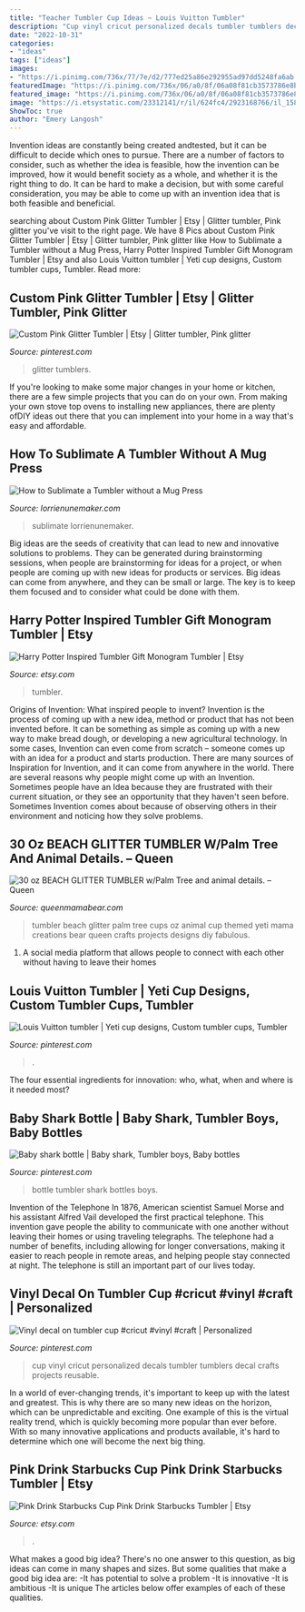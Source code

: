 ```yaml
---
title: "Teacher Tumbler Cup Ideas ~ Louis Vuitton Tumbler"
description: "Cup vinyl cricut personalized decals tumbler tumblers decal crafts projects reusable"
date: "2022-10-31"
categories:
- "ideas"
tags: ["ideas"]
images:
- "https://i.pinimg.com/736x/77/7e/d2/777ed25a86e292955ad97dd5248fa6ab.jpg"
featuredImage: "https://i.pinimg.com/736x/06/a0/8f/06a08f81cb3573786e8b1ce5c7954f5e.jpg"
featured_image: "https://i.pinimg.com/736x/06/a0/8f/06a08f81cb3573786e8b1ce5c7954f5e.jpg"
image: "https://i.etsystatic.com/23312141/r/il/624fc4/2923168766/il_1588xN.2923168766_hyvb.jpg"
ShowToc: true
author: "Emery Langosh"
---
```



Invention ideas are constantly being created andtested, but it can be difficult to decide which ones to pursue. There are a number of factors to consider, such as whether the idea is feasible, how the invention can be improved, how it would benefit society as a whole, and whether it is the right thing to do. It can be hard to make a decision, but with some careful consideration, you may be able to come up with an invention idea that is both feasible and beneficial.

	

		
searching about Custom Pink Glitter Tumbler | Etsy | Glitter tumbler, Pink glitter you've visit to the right page. We have 8 Pics about Custom Pink Glitter Tumbler | Etsy | Glitter tumbler, Pink glitter like How to Sublimate a Tumbler without a Mug Press, Harry Potter Inspired Tumbler Gift Monogram Tumbler | Etsy and also Louis Vuitton tumbler | Yeti cup designs, Custom tumbler cups, Tumbler. Read more:
		
    
## Custom Pink Glitter Tumbler | Etsy | Glitter Tumbler, Pink Glitter

<img loading=lazy src="https://i.pinimg.com/736x/92/1c/d8/921cd8e633c5c140fc7f5f1dd119ec1e.jpg" onerror="this.onerror=null;this.src='https://tse2.mm.bing.net/th?id=OIP.uy2B_ikCC8vwGmeY5hX3MAHaJ3&amp;pid=15.1';" alt="Custom Pink Glitter Tumbler | Etsy | Glitter tumbler, Pink glitter">

_Source: pinterest.com_

>glitter tumblers. 

	

If you're looking to make some major changes in your home or kitchen, there are a few simple projects that you can do on your own. From making your own stove top ovens to installing new appliances, there are plenty ofDIY ideas out there that you can implement into your home in a way that's easy and affordable.

    
## How To Sublimate A Tumbler Without A Mug Press

<img loading=lazy src="https://lorrienunemaker.com/wp-content/uploads/2020/11/IMG_2212-2.jpg" onerror="this.onerror=null;this.src='https://tse1.mm.bing.net/th?id=OIP.XnXcAK4TlVgWTYLBwLw6VQHaJ4&amp;pid=15.1';" alt="How to Sublimate a Tumbler without a Mug Press">

_Source: lorrienunemaker.com_

>sublimate lorrienunemaker. 

	

Big ideas are the seeds of creativity that can lead to new and innovative solutions to problems. They can be generated during brainstorming sessions, when people are brainstorming for ideas for a project, or when people are coming up with new ideas for products or services. Big ideas can come from anywhere, and they can be small or large. The key is to keep them focused and to consider what could be done with them.

    
## Harry Potter Inspired Tumbler Gift Monogram Tumbler | Etsy

<img loading=lazy src="https://i.etsystatic.com/9643399/r/il/17f965/2126166744/il_794xN.2126166744_2s73.jpg" onerror="this.onerror=null;this.src='https://tse4.mm.bing.net/th?id=OIP.PVRtBRksforSDtmaxuNlngHaJ4&amp;pid=15.1';" alt="Harry Potter Inspired Tumbler Gift Monogram Tumbler | Etsy">

_Source: etsy.com_

>tumbler. 

	

Origins of Invention: What inspired people to invent?
Invention is the process of coming up with a new idea, method or product that has not been invented before. It can be something as simple as coming up with a new way to make bread dough, or developing a new agricultural technology. In some cases, Invention can even come from scratch – someone comes up with an idea for a product and starts production. There are many sources of Inspiration for Invention, and it can come from anywhere in the world.
There are several reasons why people might come up with an Invention. Sometimes people have an Idea because they are frustrated with their current situation, or they see an opportunity that they haven't seen before. Sometimes Invention comes about because of observing others in their environment and noticing how they solve problems.

    
## 30 Oz BEACH GLITTER TUMBLER W/Palm Tree And Animal Details. – Queen

<img loading=lazy src="https://cdn.shopify.com/s/files/1/2103/6499/products/beachcup4_2cee4ccb-1a80-4fce-8aa7-63bce99c03b7_1024x1024@2x.jpg?v=1500134069" onerror="this.onerror=null;this.src='https://tse1.mm.bing.net/th?id=OIP.Kry93-FlN3rdk15dNFuHdgHaJ4&amp;pid=15.1';" alt="30 oz BEACH GLITTER TUMBLER w/Palm Tree and animal details. – Queen">

_Source: queenmamabear.com_

>tumbler beach glitter palm tree cups oz animal cup themed yeti mama creations bear queen crafts projects designs diy fabulous. 

	

1. A social media platform that allows people to connect with each other without having to leave their homes 

    
## Louis Vuitton Tumbler | Yeti Cup Designs, Custom Tumbler Cups, Tumbler

<img loading=lazy src="https://i.pinimg.com/736x/06/a0/8f/06a08f81cb3573786e8b1ce5c7954f5e.jpg" onerror="this.onerror=null;this.src='https://tse4.mm.bing.net/th?id=OIP.ieTaoSsn5o9C7gYsFWWPPAHaJ4&amp;pid=15.1';" alt="Louis Vuitton tumbler | Yeti cup designs, Custom tumbler cups, Tumbler">

_Source: pinterest.com_

>. 

	

The four essential ingredients for innovation: who, what, when and where is it needed most?
 

    
## Baby Shark Bottle | Baby Shark, Tumbler Boys, Baby Bottles

<img loading=lazy src="https://i.pinimg.com/736x/77/7e/d2/777ed25a86e292955ad97dd5248fa6ab.jpg" onerror="this.onerror=null;this.src='https://tse3.mm.bing.net/th?id=OIP.FkvsbBrLJ_UOQzlrQhvamgHaKR&amp;pid=15.1';" alt="Baby shark bottle | Baby shark, Tumbler boys, Baby bottles">

_Source: pinterest.com_

>bottle tumbler shark bottles boys. 

	

Invention of the Telephone
In 1876, American scientist Samuel Morse and his assistant Alfred Vail developed the first practical telephone. This invention gave people the ability to communicate with one another without leaving their homes or using traveling telegraphs. The telephone had a number of benefits, including allowing for longer conversations, making it easier to reach people in remote areas, and helping people stay connected at night. The telephone is still an important part of our lives today.

    
## Vinyl Decal On Tumbler Cup #cricut #vinyl #craft | Personalized

<img loading=lazy src="https://i.pinimg.com/736x/23/a8/f6/23a8f678fa65cb85ac3044af88452167.jpg" onerror="this.onerror=null;this.src='https://tse4.mm.bing.net/th?id=OIP.HfuaXQn76u7jgausTG6BVgHaNK&amp;pid=15.1';" alt="Vinyl decal on tumbler cup #cricut #vinyl #craft | Personalized">

_Source: pinterest.com_

>cup vinyl cricut personalized decals tumbler tumblers decal crafts projects reusable. 

	

In a world of ever-changing trends, it's important to keep up with the latest and greatest. This is why there are so many new ideas on the horizon, which can be unpredictable and exciting. One example of this is the virtual reality trend, which is quickly becoming more popular than ever before. With so many innovative applications and products available, it's hard to determine which one will become the next big thing.

    
## Pink Drink Starbucks Cup Pink Drink Starbucks Tumbler | Etsy

<img loading=lazy src="https://i.etsystatic.com/23312141/r/il/624fc4/2923168766/il_1588xN.2923168766_hyvb.jpg" onerror="this.onerror=null;this.src='https://tse2.mm.bing.net/th?id=OIP.v4kAaumg9zXXHYqx6kV_VwHaJ3&amp;pid=15.1';" alt="Pink Drink Starbucks Cup Pink Drink Starbucks Tumbler | Etsy">

_Source: etsy.com_

>. 

	

What makes a good big idea?
There's no one answer to this question, as big ideas can come in many shapes and sizes. But some qualities that make a good big idea are: 
-It has potential to solve a problem
-It is innovative
-It is ambitious
-It is unique 
The articles below offer examples of each of these qualities.

